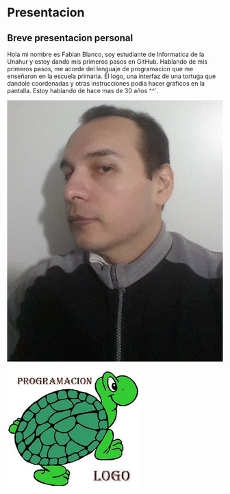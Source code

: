 # Presentacion
## Breve presentacion personal

Hola mi nombre es Fabian Blanco, soy estudiante de Informatica de la Unahur y estoy dando mis primeros pasos en GitHub.
Hablando de mis primeros pasos, me acorde del lenguaje de programacion que me enseñaron en la escuela primaria. El logo, una interfaz de una tortuga 
que dandole coordenadas y otras instrucciones podia hacer graficos en la pantalla. Estoy hablando de hace mas de 30 años ^^`.

![Foto](fabian.jpg)

![Logo](logo.jpg)
